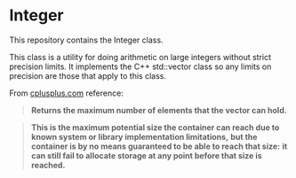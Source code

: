 # Integer

This repository contains the Integer class.

This class is a utility for doing arithmetic on large integers without strict precision limits.
It implements the C++ std::vector class so any limits on precision are those that apply to this class.

From [cplusplus.com](http://www.cplusplus.com/reference/vector/vector/max_size/) reference:

>**Returns the maximum number of elements that the vector can hold.**

>**This is the maximum potential size the container can reach due to known system or library implementation limitations,**
>**but the container is by no means guaranteed to be able to reach that size:**
>**it can still fail to allocate storage at any point before that size is reached.**
